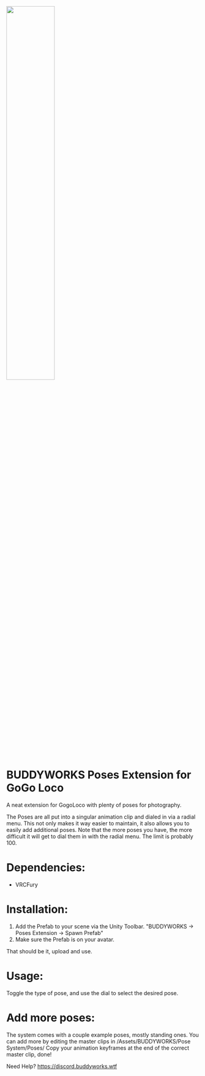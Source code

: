 <a href="https://buddyworks.wtf"><img width=50% src="https://splash.buddyworks.wtf/tckAqsHD.png"></img></a>  
# BUDDYWORKS Poses Extension for GoGo Loco

A neat extension for GogoLoco with plenty of poses for photography.

The Poses are all put into a singular animation clip and dialed in via a radial menu. This not only makes it way easier to maintain, it also allows you to easily add additional poses. Note that the more poses you have, the more difficult it will get to dial them in with the radial menu. The limit is probably 100.

# Dependencies:
- VRCFury

# Installation:
1. Add the Prefab to your scene via the Unity Toolbar. "BUDDYWORKS -> Poses Extension -> Spawn Prefab"
2. Make sure the Prefab is on your avatar.

That should be it, upload and use.

# Usage: 
Toggle the type of pose, and use the dial to select the desired pose.

# Add more poses:
The system comes with a couple example poses, mostly standing ones.
You can add more by editing the master clips in /Assets/BUDDYWORKS/Pose System/Poses/
Copy your animation keyframes at the end of the correct master clip, done!

Need Help?
https://discord.buddyworks.wtf


